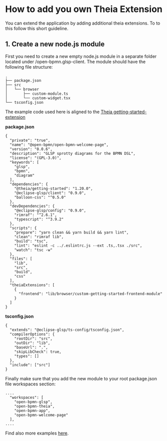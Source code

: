 # How to add you own Theia Extension

You can extend the application by adding additional theia extensions. To to this follow this short guideline.

## 1. Create a new node.js module

First you need to create a new empty node.js module in a separate folder located under /open-bpmn.glsp-client. The module should have the following file structure:


	.
	├── package.json
	├── src
	│   └── browser
	│       ├── custom-module.ts
	│       └── custom-widget.tsx
	└── tsconfig.json

The example code used here is aligned to the [Theia getting-started-extension](https://github.com/vince-fugnitto/theia-custom-getting-started)

**package.json**

```
{
  "private": "true",
  "name": "@open-bpmn/open-bpmn-welcome-page",
  "version": "0.0.6",
  "description": "GLSP sprotty diagrams for the BPMN DSL",
  "license": "(GPL-3.0)",
  "keywords": [
    "glsp",
    "bpmn",
    "diagram"
  ],
  "dependencies": {
    "@theia/getting-started": "1.20.0",
    "@eclipse-glsp/client": "0.9.0",
    "balloon-css": "^0.5.0"
  },
  "devDependencies": {
    "@eclipse-glsp/config": "0.9.0",
    "rimraf": "^2.6.1",
    "typescript": "^3.9.2"
  },
  "scripts": {
    "prepare": "yarn clean && yarn build && yarn lint",
    "clean": "rimraf lib",
    "build": "tsc",
    "lint": "eslint -c ../.eslintrc.js --ext .ts,.tsx ./src",
    "watch": "tsc -w"
  },
  "files": [
    "lib",
    "src",
    "build",
    "css"
  ],
  "theiaExtensions": [
    {
      "frontend": "lib/browser/custom-getting-started-frontend-module"
    }
  ]
}
```

**tsconfig.json**

```
{
  "extends": "@eclipse-glsp/ts-config/tsconfig.json",
  "compilerOptions": {
    "rootDir": "src",
    "outDir": "lib",
    "baseUrl": ".",
    "skipLibCheck": true,
    "types": []
  },
  "include": ["src"]
}
```


Finally make sure that you add the new module to your root package.json file workspaces section:

	....
	  "workspaces": [
	    "open-bpmn-glsp",
	    "open-bpmn-theia",
	    "open-bpmn-app",
	    "open-bpmn-welcome-page"
	  ],
	....
  
  

Find also more examples [here](https://theia-ide.org/docs/authoring_extensions).
